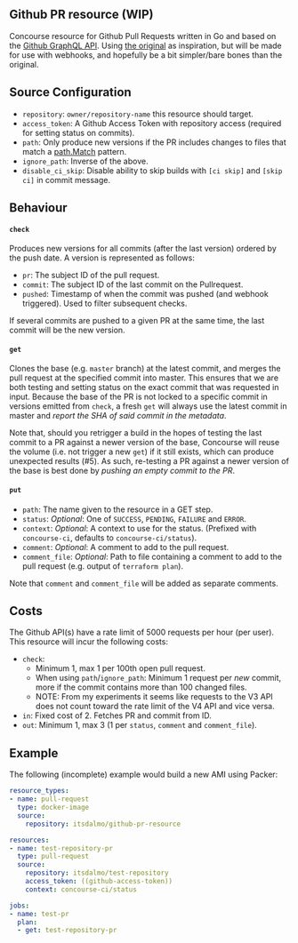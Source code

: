 ## Github PR resource (WIP)

Concourse resource for Github Pull Requests written in Go and based on the [Github GraphQL API](https://developer.github.com/v4/object/commit/).
Using [the original](https://github.com/jtarchie/github-pullrequest-resource) as inspiration, but will
be made for use with webhooks, and hopefully be a bit simpler/bare bones than the original.

## Source Configuration

- `repository`: `owner/repository-name` this resource should target.
- `access_token`: A Github Access Token with repository access (required for setting status on commits).
- `path`: Only produce new versions if the PR includes changes to files that match a [path.Match](https://golang.org/pkg/path/#Match) pattern.
- `ignore_path`: Inverse of the above.
- `disable_ci_skip`: Disable ability to skip builds with `[ci skip]` and `[skip ci]` in commit message.

## Behaviour

#### `check`

Produces new versions for all commits (after the last version) ordered by the push date.
A version is represented as follows:

- `pr`: The subject ID of the pull request.
- `commit`: The subject ID of the last commit on the Pullrequest.
- `pushed`: Timestamp of when the commit was pushed (and webhook triggered). Used to filter subsequent checks.

If several commits are pushed to a given PR at the same time, the last commit will be the new version.

#### `get`

Clones the base (e.g. `master` branch) at the latest commit, and merges the pull request at the specified commit
into master. This ensures that we are both testing and setting status on the exact commit that was requested in
input. Because the base of the PR is not locked to a specific commit in versions emitted from `check`, a fresh
`get` will always use the latest commit in master and *report the SHA of said commit in the metadata*.

Note that, should you retrigger a build in the hopes of testing the last commit to a PR against a newer version of
the base, Concourse will reuse the volume (i.e. not trigger a new `get`) if it still exists, which can produce
unexpected results (#5). As such, re-testing a PR against a newer version of the base is best done by *pushing an 
empty commit to the PR*.

#### `put`

- `path`: The name given to the resource in a GET step.
- `status`: *Optional*: One of `SUCCESS`, `PENDING`, `FAILURE` and `ERROR`.
- `context`: *Optional*: A context to use for the status. (Prefixed with `concourse-ci`, defaults to `concourse-ci/status`).
- `comment`: *Optional*: A comment to add to the pull request.
- `comment_file`: *Optional*: Path to file containing a comment to add to the pull request (e.g. output of `terraform plan`).

Note that `comment` and `comment_file` will be added as separate comments.

## Costs

The Github API(s) have a rate limit of 5000 requests per hour (per user). This
resource will incur the following costs:

- `check`:
  - Minimum 1, max 1 per 100th open pull request.
  - When using `path`/`ignore_path`: Minimum 1 request per *new* commit, more if the commit contains more than 100 changed files.
  - NOTE: From my experiments it seems like requests to the V3 API does not count toward the rate limit of the V4 API and vice versa.
- `in`: Fixed cost of 2. Fetches PR and commit from ID.
- `out`: Minimum 1, max 3 (1 per `status`, `comment` and `comment_file`).

## Example

The following (incomplete) example would build a new AMI using Packer:

```yaml
resource_types:
- name: pull-request
  type: docker-image
  source:
    repository: itsdalmo/github-pr-resource

resources:
- name: test-repository-pr
  type: pull-request 
  source:
    repository: itsdalmo/test-repository
    access_token: ((github-access-token))
    context: concourse-ci/status

jobs:
- name: test-pr
  plan:
  - get: test-repository-pr
```
